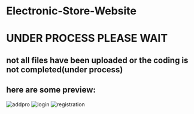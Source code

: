 # Electronic-Store-Website
<h1>UNDER PROCESS PLEASE WAIT</h1><h2>not all files have been uploaded or the coding is not completed(under process)</h2>


## here are some preview:
![addpro](https://github.com/aakif100/Electronic-Store-Website/assets/137098447/59f650c5-0696-4ed6-b99f-0e8825eb766d)
![login](https://github.com/aakif100/Electronic-Store-Website/assets/137098447/a1d39031-c5f8-47b1-aa99-5d9119c0a765)
![registration](https://github.com/aakif100/Electronic-Store-Website/assets/137098447/17ac2e41-dc10-4d79-b129-3786c1b2b68a)

